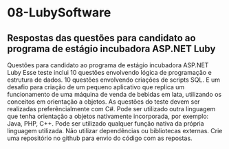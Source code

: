 # 08-LubySoftware
## Respostas das questões para candidato ao programa de estágio incubadora ASP.NET Luby
Questões para candidato ao programa de estágio incubadora ASP.NET Luby
Esse teste inclui 10 questões envolvendo lógica de programação e estrutura de dados.
10 questões envolvendo criações de scripts SQL.
E um desafio para criação de um pequeno aplicativo que replica um funcionamento de uma máquina de venda de bebidas em lata, utilizando os conceitos em orientação a objetos.
As questões do teste devem ser realizadas preferêncialmente com C#.
Pode ser utilizado outra linguagem que tenha orientação a objetos nativamente incorporada, por exemplo: Java, PHP, C++.
Pode ser utilizado qualquer função nativa da própria linguagem utilizada.
Não utilizar dependências ou bibliotecas externas.
Crie uma repositório no github para envio do código com as repostas.

